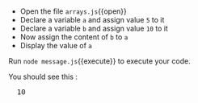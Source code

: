 # 

- Open the file `arrays.js`{{open}}
- Declare a variable `a` and assign value `5` to it
- Declare a variable `b` and assign value `10` to it
- Now assign the content of `b` to `a`
- Display the value of `a` 

Run `node message.js`{{execute}} to execute your code.

You should see this :

<pre class='file'>
  10
<pre>
